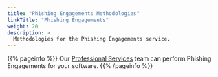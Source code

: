 ```yaml
---
title: "Phishing Engagements Methodologies"
linkTitle: "Phishing Engagements"
weight: 20
description: >
  Methodologies for the Phishing Engagements service.
---
```


{{% pageinfo %}}
Our [Professional Services](https://www.cobalt.io/services/cybersecurity-consulting) team can perform Phishing Engagements for your software.
{{% /pageinfo %}}


